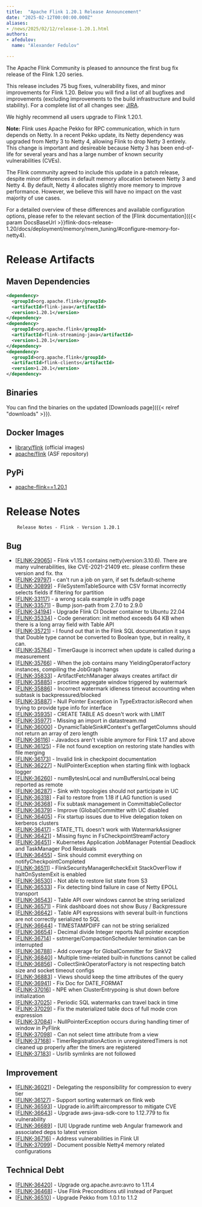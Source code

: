 ```yaml
---
title:  "Apache Flink 1.20.1 Release Announcement"
date: "2025-02-12T00:00:00.000Z"
aliases:
- /news/2025/02/12/release-1.20.1.html
authors:
- afedulov:
  name: "Alexander Fedulov"

---
```


The Apache Flink Community is pleased to announce the first bug fix release of the Flink 1.20 series.

This release includes 75 bug fixes, vulnerability fixes, and minor improvements for Flink 1.20.
Below you will find a list of all bugfixes and improvements (excluding improvements to the build infrastructure and build stability). For a complete list of all changes see:
[JIRA](https://issues.apache.org/jira/secure/ReleaseNote.jspa?projectId=12315522&version=12354994).

We highly recommend all users upgrade to Flink 1.20.1.

<div class="alert alert-warning" role="alert">
    <b>Note:</b> Flink uses Apache Pekko for RPC communication, which in turn depends on Netty.
In a recent Pekko update, its Netty dependency was upgraded from Netty 3 to Netty 4, allowing Flink to drop Netty 3 entirely. This change is important and desireable because Netty 3 has been end-of-life for several years and has a large number of known security vulnerabilities (CVEs).

The Flink community agreed to include this update in a patch release, despite minor differences in default memory allocation between Netty 3 and Netty 4. By default, Netty 4 allocates slightly more memory to improve performance. However, we believe this will have no impact on the vast majority of use cases.

For a detailed overview of these differences and available configuration options, please refer to the relevant section of the [Flink documentation]({{< param DocsBaseUrl >}}flink-docs-release-1.20/docs/deployment/memory/mem_tuning/#configure-memory-for-netty4).
</div>

# Release Artifacts

## Maven Dependencies

```xml
<dependency>
  <groupId>org.apache.flink</groupId>
  <artifactId>flink-java</artifactId>
  <version>1.20.1</version>
</dependency>
<dependency>
  <groupId>org.apache.flink</groupId>
  <artifactId>flink-streaming-java</artifactId>
  <version>1.20.1</version>
</dependency>
<dependency>
  <groupId>org.apache.flink</groupId>
  <artifactId>flink-clients</artifactId>
  <version>1.20.1</version>
</dependency>
```

## Binaries

You can find the binaries on the updated [Downloads page]({{< relref "downloads" >}}).

## Docker Images

* [library/flink](https://hub.docker.com/_/flink/tags?page=1&name=1.20.1) (official images)
* [apache/flink](https://hub.docker.com/r/apache/flink/tags?page=1&name=1.20.1) (ASF repository)

## PyPi

* [apache-flink==1.20.1](https://pypi.org/project/apache-flink/1.20.1/)

# Release Notes



        Release Notes - Flink - Version 1.20.1
            
<h2>        Bug
</h2>
<ul>
<li>[<a href='https://issues.apache.org/jira/browse/FLINK-29065'>FLINK-29065</a>] -         Flink v1.15.1 contains netty(version:3.10.6). There are many vulnerabilities, like CVE-2021-21409 etc. please confirm these version and fix. thx
</li>
<li>[<a href='https://issues.apache.org/jira/browse/FLINK-29797'>FLINK-29797</a>] -         can&#39;t run a job on yarn, if set fs.default-scheme
</li>
<li>[<a href='https://issues.apache.org/jira/browse/FLINK-30899'>FLINK-30899</a>] -         FileSystemTableSource with CSV format incorrectly selects fields if filtering for partition
</li>
<li>[<a href='https://issues.apache.org/jira/browse/FLINK-33117'>FLINK-33117</a>] -         a wrong scala example in udfs page
</li>
<li>[<a href='https://issues.apache.org/jira/browse/FLINK-33571'>FLINK-33571</a>] -         Bump json-path from 2.7.0 to 2.9.0
</li>
<li>[<a href='https://issues.apache.org/jira/browse/FLINK-34194'>FLINK-34194</a>] -         Upgrade Flink CI Docker container to Ubuntu 22.04
</li>
<li>[<a href='https://issues.apache.org/jira/browse/FLINK-35334'>FLINK-35334</a>] -         Code generation: init method exceeds 64 KB when there is a long array field with Table API
</li>
<li>[<a href='https://issues.apache.org/jira/browse/FLINK-35721'>FLINK-35721</a>] -         I found out that in the Flink SQL documentation it says that Double type cannot be converted to Boolean type, but in reality, it can.
</li>
<li>[<a href='https://issues.apache.org/jira/browse/FLINK-35764'>FLINK-35764</a>] -         TimerGauge is incorrect when update is called during a measurement
</li>
<li>[<a href='https://issues.apache.org/jira/browse/FLINK-35766'>FLINK-35766</a>] -         When the job contains many YieldingOperatorFactory instances, compiling the JobGraph hangs
</li>
<li>[<a href='https://issues.apache.org/jira/browse/FLINK-35833'>FLINK-35833</a>] -         ArtifactFetchManager always creates artifact dir
</li>
<li>[<a href='https://issues.apache.org/jira/browse/FLINK-35885'>FLINK-35885</a>] -         proctime aggregate window triggered by watermark
</li>
<li>[<a href='https://issues.apache.org/jira/browse/FLINK-35886'>FLINK-35886</a>] -         Incorrect watermark idleness timeout accounting when subtask is backpressured/blocked
</li>
<li>[<a href='https://issues.apache.org/jira/browse/FLINK-35887'>FLINK-35887</a>] -         Null Pointer Exception in TypeExtractor.isRecord when trying to provide type info for interface
</li>
<li>[<a href='https://issues.apache.org/jira/browse/FLINK-35935'>FLINK-35935</a>] -         CREATE TABLE AS doesn&#39;t work with LIMIT
</li>
<li>[<a href='https://issues.apache.org/jira/browse/FLINK-35977'>FLINK-35977</a>] -         Missing an import in datastream.md
</li>
<li>[<a href='https://issues.apache.org/jira/browse/FLINK-36000'>FLINK-36000</a>] -         DynamicTableSink#Context&#39;s getTargetColumns should not return an array of zero length
</li>
<li>[<a href='https://issues.apache.org/jira/browse/FLINK-36116'>FLINK-36116</a>] -         Javadocs aren&#39;t visible anymore for Flink 1.17 and above
</li>
<li>[<a href='https://issues.apache.org/jira/browse/FLINK-36125'>FLINK-36125</a>] -         File not found exception on restoring state handles with file merging
</li>
<li>[<a href='https://issues.apache.org/jira/browse/FLINK-36173'>FLINK-36173</a>] -         Invalid link in checkpoint documentation
</li>
<li>[<a href='https://issues.apache.org/jira/browse/FLINK-36227'>FLINK-36227</a>] -         NullPointerException when starting flink with logback logger
</li>
<li>[<a href='https://issues.apache.org/jira/browse/FLINK-36260'>FLINK-36260</a>] -         numBytesInLocal and numBuffersInLocal being reported as remote
</li>
<li>[<a href='https://issues.apache.org/jira/browse/FLINK-36287'>FLINK-36287</a>] -         Sink with topologies should not participate in UC
</li>
<li>[<a href='https://issues.apache.org/jira/browse/FLINK-36318'>FLINK-36318</a>] -         Fail to restore from 1.18 if LAG function is used
</li>
<li>[<a href='https://issues.apache.org/jira/browse/FLINK-36368'>FLINK-36368</a>] -         Fix subtask management in CommittableCollector 
</li>
<li>[<a href='https://issues.apache.org/jira/browse/FLINK-36379'>FLINK-36379</a>] -         Improve (Global)Committer with UC disabled
</li>
<li>[<a href='https://issues.apache.org/jira/browse/FLINK-36405'>FLINK-36405</a>] -         Fix startup issues due to Hive delegation token on kerberos clusters
</li>
<li>[<a href='https://issues.apache.org/jira/browse/FLINK-36417'>FLINK-36417</a>] -         STATE_TTL doesn&#39;t work with WatermarkAssigner
</li>
<li>[<a href='https://issues.apache.org/jira/browse/FLINK-36421'>FLINK-36421</a>] -         Missing fsync in FsCheckpointStreamFactory
</li>
<li>[<a href='https://issues.apache.org/jira/browse/FLINK-36451'>FLINK-36451</a>] -         Kubernetes Application JobManager Potential Deadlock and TaskManager Pod Residuals
</li>
<li>[<a href='https://issues.apache.org/jira/browse/FLINK-36455'>FLINK-36455</a>] -         Sink should commit everything on notifyCheckpointCompleted
</li>
<li>[<a href='https://issues.apache.org/jira/browse/FLINK-36511'>FLINK-36511</a>] -         FlinkSecurityManager#checkExit StackOverFlow if haltOnSystemExit is enabled
</li>
<li>[<a href='https://issues.apache.org/jira/browse/FLINK-36530'>FLINK-36530</a>] -         Not able to restore list state from S3
</li>
<li>[<a href='https://issues.apache.org/jira/browse/FLINK-36533'>FLINK-36533</a>] -         Fix detecting bind failure in case of Netty EPOLL transport
</li>
<li>[<a href='https://issues.apache.org/jira/browse/FLINK-36543'>FLINK-36543</a>] -         Table API over windows cannot be string serialized
</li>
<li>[<a href='https://issues.apache.org/jira/browse/FLINK-36571'>FLINK-36571</a>] -         Flink dashboard does not show Busy / Backpressure 
</li>
<li>[<a href='https://issues.apache.org/jira/browse/FLINK-36642'>FLINK-36642</a>] -         Table API expressions with several built-in functions are not correctly serialized to SQL
</li>
<li>[<a href='https://issues.apache.org/jira/browse/FLINK-36644'>FLINK-36644</a>] -         TIMESTAMPDIFF can not be string serialized
</li>
<li>[<a href='https://issues.apache.org/jira/browse/FLINK-36654'>FLINK-36654</a>] -         Decimal divide Integer reports Null pointer exception
</li>
<li>[<a href='https://issues.apache.org/jira/browse/FLINK-36714'>FLINK-36714</a>] -         sstmerge/CompactionScheduler termination can be interrupted
</li>
<li>[<a href='https://issues.apache.org/jira/browse/FLINK-36788'>FLINK-36788</a>] -         Add coverage for GlobalCommitter for SinkV2
</li>
<li>[<a href='https://issues.apache.org/jira/browse/FLINK-36840'>FLINK-36840</a>] -         Multiple time-related built-in functions cannot be called
</li>
<li>[<a href='https://issues.apache.org/jira/browse/FLINK-36856'>FLINK-36856</a>] -         CollectSinkOperatorFactory is not respecting batch size and socket timeout configs
</li>
<li>[<a href='https://issues.apache.org/jira/browse/FLINK-36883'>FLINK-36883</a>] -         Views should keep the time attributes of the query
</li>
<li>[<a href='https://issues.apache.org/jira/browse/FLINK-36941'>FLINK-36941</a>] -         Fix Doc for DATE_FORMAT
</li>
<li>[<a href='https://issues.apache.org/jira/browse/FLINK-37016'>FLINK-37016</a>] -         NPE when ClusterEntrypoing is shut down before initialization
</li>
<li>[<a href='https://issues.apache.org/jira/browse/FLINK-37025'>FLINK-37025</a>] -         Periodic SQL watermarks can travel back in time
</li>
<li>[<a href='https://issues.apache.org/jira/browse/FLINK-37029'>FLINK-37029</a>] -         Fix the materialized table docs of full mode cron expression
</li>
<li>[<a href='https://issues.apache.org/jira/browse/FLINK-37084'>FLINK-37084</a>] -         NullPointerException occurs during handling timer of window in PyFlink
</li>
<li>[<a href='https://issues.apache.org/jira/browse/FLINK-37098'>FLINK-37098</a>] -         Can not select time attribute from a view
</li>
<li>[<a href='https://issues.apache.org/jira/browse/FLINK-37168'>FLINK-37168</a>] -         TimerRegistrationAction in unregisteredTimers is not cleaned up properly after the timers are registered
</li>
<li>[<a href='https://issues.apache.org/jira/browse/FLINK-37183'>FLINK-37183</a>] -         Usrlib symlinks are not followed
</li>
</ul>
                
<h2>        Improvement
</h2>
<ul>
<li>[<a href='https://issues.apache.org/jira/browse/FLINK-36021'>FLINK-36021</a>] -         Delegating the responsibility for compression to every tier
</li>
<li>[<a href='https://issues.apache.org/jira/browse/FLINK-36127'>FLINK-36127</a>] -         Support sorting watermark on flink web
</li>
<li>[<a href='https://issues.apache.org/jira/browse/FLINK-36593'>FLINK-36593</a>] -         Upgrade io.airlift:aircompressor to mitigate CVE
</li>
<li>[<a href='https://issues.apache.org/jira/browse/FLINK-36643'>FLINK-36643</a>] -         Upgrade aws-java-sdk-core to 1.12.779 to fix vulnerability
</li>
<li>[<a href='https://issues.apache.org/jira/browse/FLINK-36689'>FLINK-36689</a>] -         [UI] Upgrade runtime web Angular framework and associated deps to latest version
</li>
<li>[<a href='https://issues.apache.org/jira/browse/FLINK-36716'>FLINK-36716</a>] -         Address vulnerabilities in Flink UI
</li>
<li>[<a href='https://issues.apache.org/jira/browse/FLINK-37099'>FLINK-37099</a>] -         Document possible Netty4 memory related configurations
</li>
</ul>
                                                                                                                    
<h2>        Technical Debt
</h2>
<ul>
<li>[<a href='https://issues.apache.org/jira/browse/FLINK-36420'>FLINK-36420</a>] -         Upgrade org.apache.avro:avro to 1.11.4
</li>
<li>[<a href='https://issues.apache.org/jira/browse/FLINK-36468'>FLINK-36468</a>] -         Use Flink Preconditions util instead of Parquet
</li>
<li>[<a href='https://issues.apache.org/jira/browse/FLINK-36510'>FLINK-36510</a>] -         Upgrade Pekko from 1.0.1 to 1.1.2
</li>
</ul>
                                                                   